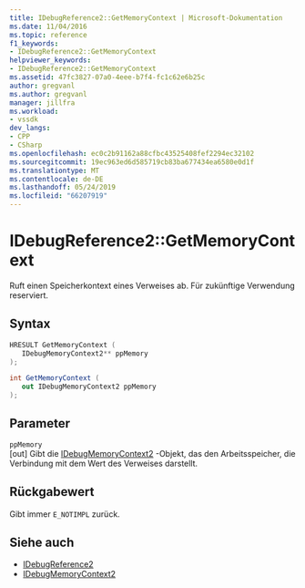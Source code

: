 ```yaml
---
title: IDebugReference2::GetMemoryContext | Microsoft-Dokumentation
ms.date: 11/04/2016
ms.topic: reference
f1_keywords:
- IDebugReference2::GetMemoryContext
helpviewer_keywords:
- IDebugReference2::GetMemoryContext
ms.assetid: 47fc3827-07a0-4eee-b7f4-fc1c62e6b25c
author: gregvanl
ms.author: gregvanl
manager: jillfra
ms.workload:
- vssdk
dev_langs:
- CPP
- CSharp
ms.openlocfilehash: ec0c2b91162a88cfbc43525408fef2294ec32102
ms.sourcegitcommit: 19ec963ed6d585719cb83ba677434ea6580e0d1f
ms.translationtype: MT
ms.contentlocale: de-DE
ms.lasthandoff: 05/24/2019
ms.locfileid: "66207919"
---
```

# <a name="idebugreference2getmemorycontext"></a>IDebugReference2::GetMemoryContext
Ruft einen Speicherkontext eines Verweises ab. Für zukünftige Verwendung reserviert.

## <a name="syntax"></a>Syntax

```cpp
HRESULT GetMemoryContext ( 
   IDebugMemoryContext2** ppMemory
);
```

```csharp
int GetMemoryContext ( 
   out IDebugMemoryContext2 ppMemory
);
```

## <a name="parameters"></a>Parameter
`ppMemory`\
[out] Gibt die [IDebugMemoryContext2](../../../extensibility/debugger/reference/idebugmemorycontext2.md) -Objekt, das den Arbeitsspeicher, die Verbindung mit dem Wert des Verweises darstellt.

## <a name="return-value"></a>Rückgabewert
 Gibt immer `E_NOTIMPL` zurück.

## <a name="see-also"></a>Siehe auch
- [IDebugReference2](../../../extensibility/debugger/reference/idebugreference2.md)
- [IDebugMemoryContext2](../../../extensibility/debugger/reference/idebugmemorycontext2.md)